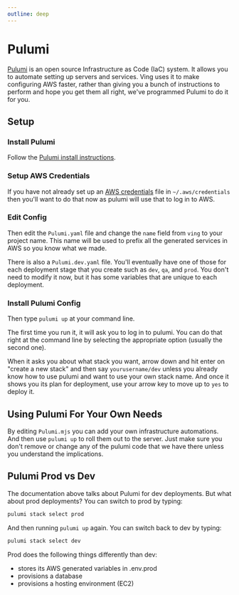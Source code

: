 ```yaml
---
outline: deep
---
```

# Pulumi
[Pulumi](https://www.pulumi.com) is an open source Infrastructure as Code (IaC) system. It allows you to automate setting up servers and services. Ving uses it to make configuring AWS faster, rather than giving you a bunch of instructions to perform and hope you get them all right, we've programmed Pulumi to do it for you.

## Setup

### Install Pulumi
Follow the [Pulumi install instructions](https://www.pulumi.com/docs/install/).

### Setup AWS Credentials
If you have not already set up an [AWS credentials](https://docs.aws.amazon.com/cli/latest/userguide/cli-configure-files.html) file in `~/.aws/credentials` then you'll want to do that now as pulumi will use that to log in to AWS.

### Edit Config
Then edit the `Pulumi.yaml` file and change the `name` field from `ving` to your project name. This name will be used to prefix all the generated services in AWS so you know what we made.

There is also a `Pulumi.dev.yaml` file. You'll eventually have one of those for each deployment stage that you create such as `dev`, `qa`, and `prod`. You don't need to modify it now, but it has some variables that are unique to each deployment.

### Install Pulumi Config
Then type `pulumi up` at your command line. 

The first time you run it, it will ask you to log in to pulumi. You can do that right at the command line by selecting the appropriate option (usually the second one).

When it asks you about what stack you want, arrow down and hit enter on "create a new stack" and then say `yourusername/dev` unless you already know how to use pulumi and want to use your own stack name. And once it shows you its plan for deployment, use your arrow key to move up to `yes` to deploy it.


## Using Pulumi For Your Own Needs
By editing `Pulumi.mjs` you can add your own infrastructure automations. And then use `pulumi up` to roll them out to the server. Just make sure you don't remove or change any of the pulumi code that we have there unless you understand the implications.


## Pulumi Prod vs Dev
The documentation above talks about Pulumi for dev deployments. But what about prod deployments? You can switch to prod by typing:

```bash
pulumi stack select prod
```

And then running `pulumi up` again. You can switch back to dev by typing:

```bash
pulumi stack select dev
```

Prod does the following things differently than dev:
- stores its AWS generated variables in .env.prod
- provisions a database
- provisions a hosting environment (EC2)